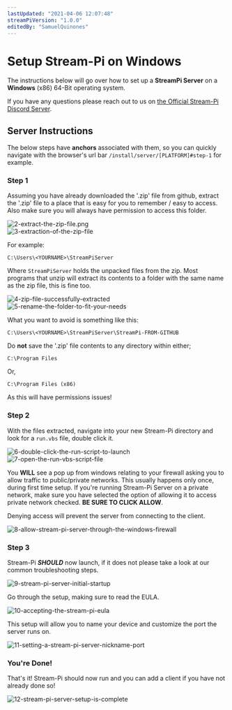```yaml
---
lastUpdated: "2021-04-06 12:07:48"
streamPiVersion: "1.0.0"
editedBy: "SamuelQuinones"
---
```


# Setup Stream-Pi on Windows

The instructions below will go over how to set up a **StreamPi Server** on a **Windows** (x86) 64-Bit operating system.

If you have any questions please reach out to us on [the Official Stream-Pi Discord Server](https://discord.gg/BExqGmk).

## Server Instructions

The below steps have **anchors** associated with them, so you can quickly navigate with the browser's url bar `/install/server/[PLATFORM]#step-1` for example.

### Step 1

Assuming you have already downloaded the '.zip' file from github, extract the '.zip' file to a place that is easy for you to remember / easy to access. Also make sure you will always have permission to access this folder.

![2-extract-the-zip-file.png](/images/screenshots/server/windows-x64/2-extract-the-zip-file.png)
<br />
![3-extraction-of-the-zip-file](/images/screenshots/server/windows-x64/3-extraction-of-the-zip-file.png)

For example:

```nginx
C:\Users\<YOURNAME>\StreamPiServer
```

Where `StreamPiServer` holds the unpacked files from the zip. Most programs that unzip will extract its contents to a folder with the same name as the zip file, this is fine too.

![4-zip-file-successfully-extracted](/images/screenshots/server/windows-x64/4-zip-file-successfully-extracted.png)
<br />
![5-rename-the-folder-to-fit-your-needs](/images/screenshots/server/windows-x64/5-rename-the-folder-to-fit-your-needs.png)

What you want to avoid is something like this:

```nginx
C:\Users\<YOURNAME>\StreamPiServer\StreamPi-FROM-GITHUB
```

Do **not** save the '.zip' file contents to any directory within either;

```nginx
C:\Program Files
```

Or,

```nginx
C:\Program Files (x86)
```

As this will have permissions issues!

### Step 2

With the files extracted, navigate into your new Stream-Pi directory and look for a `run.vbs` file, double click it.

![6-double-click-the-run-script-to-launch](/images/screenshots/server/windows-x64/6-double-click-the-run-script-to-launch.png)
<br/>
![7-open-the-run-vbs-script-file](/images/screenshots/server/windows-x64/7-open-the-run-vbs-script-file.png)

You **WILL** see a pop up from windows relating to your firewall asking you to allow traffic to public/private networks. This usually happens only once, during first time setup. If you're running Stream-Pi Server on a private network, make sure you have selected the option of allowing it to access private network checked. **BE SURE TO CLICK ALLOW**.

Denying access will prevent the server from connecting to the client.

![8-allow-stream-pi-server-through-the-windows-firewall](/images/screenshots/server/windows-x64/8-allow-stream-pi-server-through-the-windows-firewall.png)

### Step 3

Stream-Pi **_SHOULD_** now launch, if it does not please take a look at our common troubleshooting steps.

![9-stream-pi-server-initial-startup](/images/screenshots/server/windows-x64/9-stream-pi-server-initial-startup.png)

Go through the setup, making sure to read the EULA.

![10-accepting-the-stream-pi-eula](/images/screenshots/server/windows-x64/10-accepting-the-stream-pi-eula.png)

This setup will allow you to name your device and customize the port the server runs on.

![11-setting-a-stream-pi-server-nickname-port](/images/screenshots/server/windows-x64/11-setting-a-stream-pi-server-nickname-port.png)

### You're Done!

That's it! Stream-Pi should now run and you can add a client if you have not already done so!

![12-stream-pi-server-setup-is-complete](/images/screenshots/server/windows-x64/12-stream-pi-server-setup-is-complete.png)

